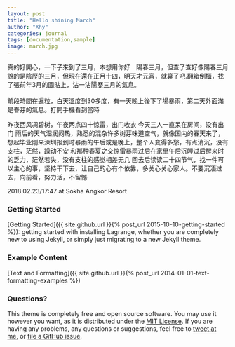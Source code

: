 ```yaml
---
layout: post
title: "Hello shining March"
author: "Xhy"
categories: journal
tags: [documentation,sample]
image: march.jpg
---
```


真的好開心，一下子來到了三月，本想用你好　陽春三月，但查了查好像陽春三月說的是陰歷的三月，但現在還在正月十四，明天才元宵，就算了吧.翻箱倒櫃，找了張前年3月的圖貼上，沾一沾陽歷三月的氣息。
<br />
<br />
前段時間在暹粒，白天溫度到30多度，有一天晚上後下了場暴雨，第二天外面滿是春芽的氣息。打開手機看到當時
>
昨夜西风凋碧树，午夜两点四十惊雷，出门收衣
今天三人一直呆在房间，没有出门
雨后的天气湿润闷热，熟悉的混杂许多树芽味道空气，就像国内的春天来了，想起毕业刚来深圳报到时暴雨的午后或是晚上，整个人变得多愁，有点消沉，没有支柱，茫然，躁动不安
和那种春夏之交惊雷暴雨过后在家里午后沉睡过后醒来时的乏力，茫然若失，没有支柱的感觉相差无几
回去后读读二十四节气，找一件可以主心的事，坚持干下去，让自己的心有个依靠，多关心关心家人。不要沉湎过去，向前看，努力活，不留憾
>
2018.02.23/17:47 at Sokha Angkor Resort


### Getting Started

[Getting Started]({{ site.github.url }}{% post_url 2015-10-10-getting-started %}): getting started with installing Lagrange, whether you are completely new to using Jekyll, or simply just migrating to a new Jekyll theme.

### Example Content

[Text and Formatting]({{ site.github.url }}{% post_url 2014-01-01-text-formatting-examples %})

### Questions?

This theme is completely free and open source software. You may use it however you want, as it is distributed under the [MIT License](http://choosealicense.com/licenses/mit/). If you are having any problems, any questions or suggestions, feel free to [tweet at me](https://twitter.com/intent/tweet?text=My%question%about%Lagrange%is:%&amp;via=paululele), or [file a GitHub issue](https://github.com/lenpaul/lagrange/issues/new).
